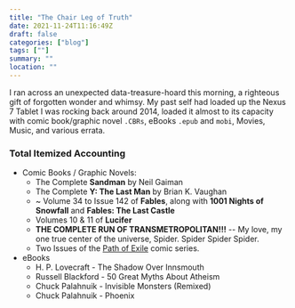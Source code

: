 ```yaml
---
title: "The Chair Leg of Truth"
date: 2021-11-24T11:16:49Z
draft: false
categories: ["blog"]
tags: [""]
summary: ""
location: ""
---
```


I ran across an unexpected data-treasure-hoard this morning, a righteous gift of forgotten wonder and whimsy. My past self had loaded up the Nexus 7 Tablet I was rocking back around 2014, loaded it almost to its capacity with comic book/graphic novel `.CBRs`, eBooks `.epub` and `mobi`, Movies, Music, and various errata.

### Total Itemized Accounting
* Comic Books / Graphic Novels:
  * The Complete __Sandman__ by Neil Gaiman
  * The Complete __Y: The Last Man__ by Brian K. Vaughan
  * ~ Volume 34 to Issue 142 of __Fables__, along with __1001 Nights of Snowfall__ and __Fables: The Last Castle__
  * Volumes 10 & 11 of __Lucifer__
  * **__THE COMPLETE RUN OF TRANSMETROPOLITAN!!!__** -- My love, my one true center of the universe, Spider. Spider Spider Spider.
  * Two Issues of the [Path of Exile](https://pathofexile.com) comic series.
* eBooks
  * H. P. Lovecraft - The Shadow Over Innsmouth
  * Russell Blackford - 50 Great Myths About Atheism
  * Chuck Palahnuik - Invisible Monsters (Remixed)
  * Chuck Palahnuik - Phoenix
